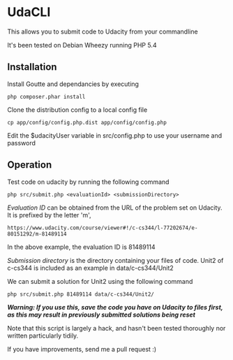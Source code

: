 # UdaCLI

This allows you to submit code to Udacity from your commandline

It's been tested on Debian Wheezy running PHP 5.4

## Installation

Install Goutte and dependancies by executing

    php composer.phar install


Clone the distribution config to a local config file

	cp app/config/config.php.dist app/config/config.php


Edit the $udacityUser variable in src/config.php to use your username and password


## Operation

Test code on udacity by running the following command

	php src/submit.php <evaluationId> <submissionDirectory>

*Evaluation ID* can be obtained from the URL of the problem set on Udacity. It is prefixed
by the letter 'm',

    https://www.udacity.com/course/viewer#!/c-cs344/l-77202674/e-80151292/m-81489114

In the above example, the evaluation ID is 81489114

*Submission directory* is the directory containing your files of code. Unit2 of c-cs344 is
included as an example in data/c-cs344/Unit2

We can submit a solution for Unit2 using the following command

	php src/submit.php 81489114 data/c-cs344/Unit2/

***Warning: If you use this, save the code you have on Udacity to files first, as this may
result in previously submitted solutions being reset***


Note that this script is largely a hack, and hasn't been tested thoroughly nor written
particularly tidily.


If you have improvements, send me a pull request :)